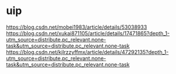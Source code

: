 # uip   

<https://blog.csdn.net/mobei1983/article/details/53038933>  
<https://blog.csdn.net/xukai871105/article/details/17471865?depth_1-utm_source=distribute.pc_relevant.none-task&utm_source=distribute.pc_relevant.none-task>    
<https://blog.csdn.net/kjlrzzyffmx/article/details/47292135?depth_1-utm_source=distribute.pc_relevant.none-task&utm_source=distribute.pc_relevant.none-task>    